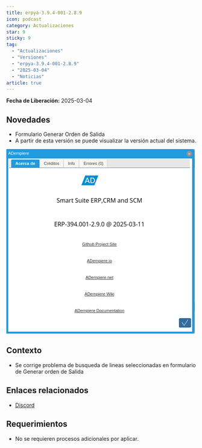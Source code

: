 ```yaml
---
title: erpya-3.9.4-001-2.8.9
icon: podcast
category: Actualizaciones
star: 9
sticky: 9
tag:
  - "Actualizaciones"
  - "Versiones"
  - "erpya-3.9.4-001-2.8.9"
  - "2025-03-04"
  - "Noticias"
article: true
---
```


**Fecha de Liberación:** 2025-03-04

## Novedades

- Formulario Generar Orden de Salida
- A partir de esta versión se puede visualizar la versión actual del sistema.

![Smart Browser](/assets/img/downloads/updates/resources/adempiere-patch-zk-2.8.9-img1.png)


## Contexto

- Se corrige problema de busqueda de lineas seleccionadas en formulario de Generar orden de Salida

## Enlaces relacionados

- [Discord](https://discord.com/channels/882964599874420796/1334262288667901982)

## Requerimientos

- No se requieren procesos adicionales por aplicar.
